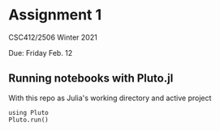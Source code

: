 # Assignment 1

CSC412/2506 Winter 2021

Due: Friday Feb. 12

## Running notebooks with Pluto.jl

With this repo as Julia's working directory and active project

```
using Pluto
Pluto.run()
```
